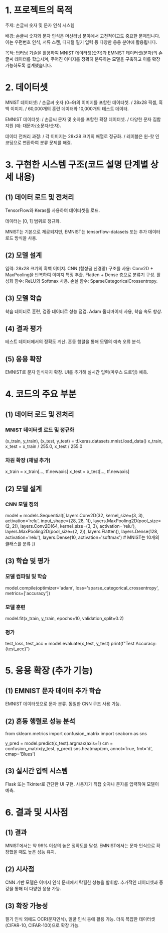 # 1. 프로젝트의 목적

주제: 손글씨 숫자 및 문자 인식 시스템

배경: 손글씨 숫자와 문자 인식은 머신러닝 분야에서 고전적이고도 중요한 문제입니다. 이는 우편번호 인식, 서류 스캔, 디지털 필기 입력 등 다양한 응용 분야에 활용됩니다.

목적: 딥러닝 기술을 활용하여 MNIST 데이터셋(숫자)과 EMNIST 데이터셋(문자)의 손글씨 데이터를 학습시켜, 주어진 이미지를 정확히 분류하는 모델을 구축하고 이를 확장 가능하도록 설계했습니다.

# 2. 데이터셋
 
MNIST 데이터셋: /
  손글씨 숫자 (0~9)의 이미지를 포함한 데이터셋. /
  28x28 픽셀, 흑백 이미지. /
  60,000개의 훈련 데이터와 10,000개의 테스트 데이터.

EMNIST 데이터셋: /
  손글씨 문자 및 숫자를 포함한 확장 데이터셋. /
  다양한 문자 집합 지원 (예: 대문자/소문자/숫자).

데이터 전처리 과정: /
  각 이미지는 28x28 크기의 배열로 정규화. /
  레이블은 원-핫 인코딩으로 변환하여 분류 문제를 해결.

# 3. 구현한 시스템 구조(코드 설명 단계별 상세 내용)

## (1) 데이터 로드 및 전처리

  TensorFlow와 Keras를 사용하여 데이터셋을 로드.
  
  데이터는 [0, 1] 범위로 정규화.
  
  MNIST는 기본으로 제공되지만, EMNIST는 tensorflow-datasets 또는 추가 데이터 로드 방식을 사용.

## (2) 모델 설계
  입력: 28x28 크기의 흑백 이미지.
  CNN (합성곱 신경망) 구조를 사용:
  Conv2D + MaxPooling을 반복하여 이미지 특징 추출.
  Flatten + Dense 층으로 분류기 구성.
  활성화 함수: ReLU와 Softmax 사용.
  손실 함수: SparseCategoricalCrossentropy.

## (3) 모델 학습
  학습 데이터로 훈련, 검증 데이터로 성능 점검.
  Adam 옵티마이저 사용, 학습 속도 향상.

## (4) 결과 평가
  테스트 데이터에서의 정확도 계산.
  혼동 행렬을 통해 모델의 예측 오류 분석.

## (5) 응용 확장
  EMNIST로 문자 인식까지 확장.
  UI를 추가해 실시간 입력(마우스 드로잉) 예측.

# 4. 코드의 주요 부분

## (1) 데이터 로드 및 전처리

### MNIST 데이터셋 로드 및 정규화
(x_train, y_train), (x_test, y_test) = tf.keras.datasets.mnist.load_data()
x_train, x_test = x_train / 255.0, x_test / 255.0

### 차원 확장 (채널 추가)
x_train = x_train[..., tf.newaxis]
x_test = x_test[..., tf.newaxis]

## (2) 모델 설계

### CNN 모델 정의
model = models.Sequential([
    layers.Conv2D(32, kernel_size=(3, 3), activation='relu', input_shape=(28, 28, 1)),
    layers.MaxPooling2D(pool_size=(2, 2)),
    layers.Conv2D(64, kernel_size=(3, 3), activation='relu'),
    layers.MaxPooling2D(pool_size=(2, 2)),
    layers.Flatten(),
    layers.Dense(128, activation='relu'),
    layers.Dense(10, activation='softmax')  # MNIST는 10개의 클래스를 분류
])

## (3) 학습 및 평가

### 모델 컴파일 및 학습
model.compile(optimizer='adam',
              loss='sparse_categorical_crossentropy',
              metrics=['accuracy'])

### 모델 훈련
model.fit(x_train, y_train, epochs=10, validation_split=0.2)

### 평가
test_loss, test_acc = model.evaluate(x_test, y_test)
print(f"Test Accuracy: {test_acc}")

# 5. 응용 확장 (추가 기능)

## (1) EMNIST 문자 데이터 추가 학습
  EMNIST 데이터셋으로 문자 분류.
  동일한 CNN 구조 사용 가능.

## (2) 혼동 행렬로 성능 분석

from sklearn.metrics import confusion_matrix
import seaborn as sns

y_pred = model.predict(x_test).argmax(axis=1)
cm = confusion_matrix(y_test, y_pred)
sns.heatmap(cm, annot=True, fmt='d', cmap='Blues')

## (3) 실시간 입력 시스템
  Flask 또는 Tkinter로 간단한 UI 구현.
  사용자가 직접 숫자나 문자를 입력하여 모델이 예측.

# 6. 결과 및 시사점

## (1) 결과
  MNIST에서는 약 99% 이상의 높은 정확도를 달성.
  EMNIST에서는 문자 인식으로 확장했을 때도 높은 성능 유지.

## (2) 시사점
  CNN 기반 모델은 이미지 인식 문제에서 탁월한 성능을 발휘함.
  추가적인 데이터셋과 증강을 통해 더 다양한 응용 가능.

## (3) 확장 가능성
  필기 인식 외에도 OCR(문자인식), 얼굴 인식 등에 활용 가능.
  더욱 복잡한 데이터셋(CIFAR-10, CIFAR-100)으로 확장 가능.
